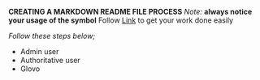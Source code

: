 **CREATING A MARKDOWN README FILE PROCESS**
*Note:* 
**always notice your usage of the symbol**
Follow [Link](http//:codelord.com "Title") to get your work done easily

*Follow these steps below;*
- Admin user
- Authoritative user
- Glovo

